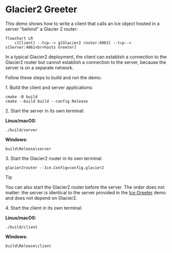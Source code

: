 # Glacier2 Greeter

This demo shows how to write a client that calls an Ice object hosted in a server "behind" a Glacier 2 router:

```mermaid
flowchart LR
    c[Client] --tcp--> g[Glacier2 router:4063] --tcp--> s[Server:4061<br>hosts Greeter]
```

In a typical Glacier2 deployment, the client can establish a connection to the Glacier2 router but cannot establish
a connection to the server, because the server is on a separate network.

Follow these steps to build and run the demo:

1\. Build the client and server applications:

```shell
cmake -B build
cmake --build build --config Release
```

2\. Start the server in its own terminal:

**Linux/macOS:**

```shell
./build/server
```

**Windows:**

```shell
build\Release\server
```

3\. Start the Glacier2 router in its own terminal:

```shell
glacier2router --Ice.Config=config.glacier2
```

> [!TIP]
> You can also start the Glacier2 router before the server. The order does not matter: the server is identical to the
> server provided in the [Ice Greeter][1] demo and does not depend on Glacier2.

4\. Start the client in its own terminal:

**Linux/macOS:**

```shell
./build/client
```

**Windows:**

```shell
build\Release\client
```

[1]: ../../Ice/Greeter
